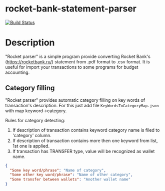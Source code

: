 # rocket-bank-statement-parser

[![Build Status](https://travis-ci.org/MAXbrainRUS/rocket-bank-statement-parser.svg?branch=master)](https://travis-ci.org/MAXbrainRUS/rocket-bank-statement-parser)

# Description

"Rocket parser" is a simple program provide converting Rocket Bank's (https://rocketbank.ru/) statement from .pdf format to .csv format.
It is useful for import your transactions to some programs for budget accounting.

## Category filling

"Rocket parser" provides automatic category filling on key words of transaction's description.
For this just add file `KeyWordsToCategoryMap.json` with map keyword->category.

Rules for category detecting:
1. If description of transaction contains keyword category name is filed to 'category' column.
2. If description of transaction contains more then one keyword from list, 1st one is applied.
3. If transaction has TRANSFER type, value will be recognized as wallet name. 
```json
{
  "Some key word/phrase": "Name of category",
  "Some other key word/phrase": "Name of other category",
  "Some transfer between wallets": "Another wallet name"
}
```

